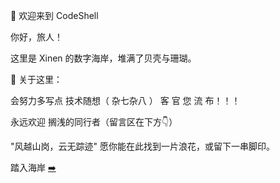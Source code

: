 🌊 欢迎来到 CodeShell

你好，旅人！

这里是 Xinen 的数字海岸，堆满了贝壳与珊瑚。

📜 关于这里：

会努力多写点 技术随想（ 杂七杂八 ） 客 官 您 流 布！！！

永远欢迎 搁浅的同行者（留言区在下方👇）

"风越山岗，云无踪迹"
愿你能在此找到一片浪花，或留下一串脚印。

踏入海岸 [➡️](https://xinen-hardwork.github.io/hugo-dev/ "欢迎访问") 


